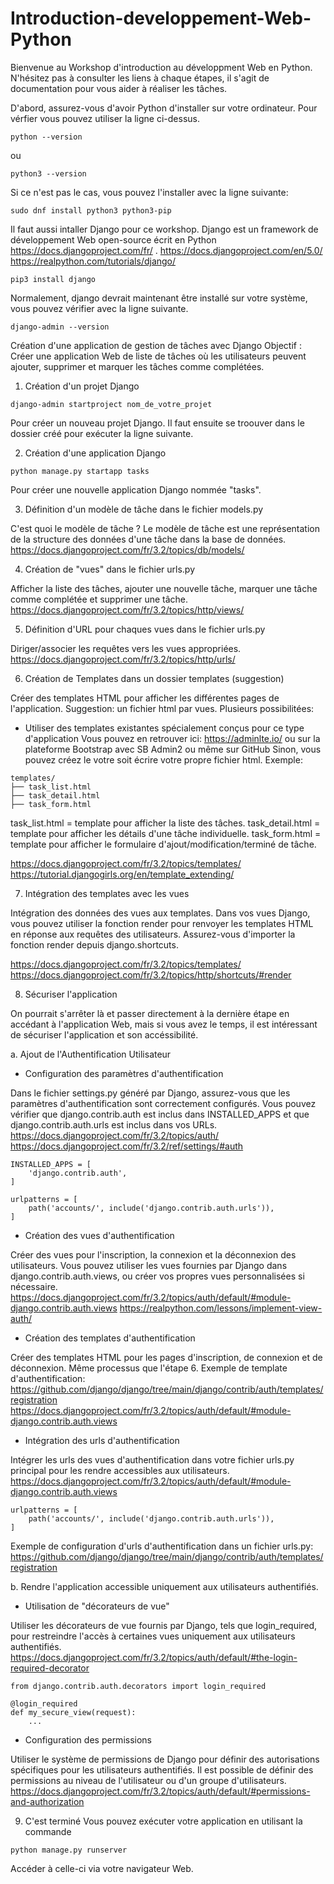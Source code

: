 # Introduction-developpement-Web-Python

Bienvenue au Workshop d'introduction au développment Web en Python.
N'hésitez pas à consulter les liens à chaque étapes, il s'agit de documentation pour vous aider à réaliser les tâches.

D'abord, assurez-vous d'avoir Python d'installer sur votre ordinateur.
Pour vérfier vous pouvez utiliser la ligne ci-dessus.
```
python --version
```
ou
```
python3 --version
```

Si ce n'est pas le cas, vous pouvez l'installer avec la ligne suivante:
```
sudo dnf install python3 python3-pip
```

Il faut aussi intaller Django pour ce workshop.
Django est un framework de développement Web open-source écrit en Python https://docs.djangoproject.com/fr/ .
https://docs.djangoproject.com/en/5.0/
https://realpython.com/tutorials/django/

```
pip3 install django
```
Normalement, django devrait maintenant être installé sur votre système, vous pouvez vérifier avec la ligne suivante.
```
django-admin --version
```

Création d'une application de gestion de tâches avec Django
Objectif : Créer une application Web de liste de tâches où les utilisateurs peuvent ajouter, supprimer et marquer les tâches comme complétées.

1. Création d'un projet Django
```
django-admin startproject nom_de_votre_projet
```
Pour créer un nouveau projet Django.
Il faut ensuite se troouver dans le dossier créé pour exécuter la ligne suivante.

2. Création d'une application Django
```
python manage.py startapp tasks
```
Pour créer une nouvelle application Django nommée "tasks".

3. Définition d'un modèle de tâche dans le fichier models.py

C'est quoi le modèle de tâche ?
Le modèle de tâche est une représentation de la structure des données d'une tâche dans la base de données.
https://docs.djangoproject.com/fr/3.2/topics/db/models/

4. Création de "vues" dans le fichier urls.py

Afficher la liste des tâches, ajouter une nouvelle tâche, marquer une tâche comme complétée et supprimer une tâche.
https://docs.djangoproject.com/fr/3.2/topics/http/views/

5. Définition d'URL pour chaques vues dans le fichier urls.py

Diriger/associer les requêtes vers les vues appropriées.
https://docs.djangoproject.com/fr/3.2/topics/http/urls/
   
6. Création de Templates dans un dossier templates (suggestion)

Créer des templates HTML pour afficher les différentes pages de l'application.
Suggestion: un fichier html par vues.
Plusieurs possibilitées: 
- Utiliser des templates existantes spécialement conçus pour ce type d'application
Vous pouvez en retrouver ici:
https://adminlte.io/
ou sur la plateforme Bootstrap avec SB Admin2
ou même sur GitHub
Sinon, vous pouvez créez le votre soit écrire votre propre fichier html.
Exemple:
```
templates/
├── task_list.html
├── task_detail.html
├── task_form.html
```
task_list.html = template pour afficher la liste des tâches.
task_detail.html = template pour afficher les détails d'une tâche individuelle.
task_form.html = template pour afficher le formulaire d'ajout/modification/terminé de tâche.

https://docs.djangoproject.com/fr/3.2/topics/templates/
https://tutorial.djangogirls.org/en/template_extending/

7. Intégration des templates avec les vues

Intégration des données des vues aux templates.
Dans vos vues Django, vous pouvez utiliser la fonction render pour renvoyer les templates HTML en réponse aux requêtes des utilisateurs. 
Assurez-vous d'importer la fonction render depuis django.shortcuts.

https://docs.djangoproject.com/fr/3.2/topics/templates/
https://docs.djangoproject.com/fr/3.2/topics/http/shortcuts/#render

8. Sécuriser l'application

On pourrait s'arrêter là et passer directement à la dernière étape en accédant à l'application Web, mais si vous avez le temps, il est intéressant de sécuriser l'application et son accéssibilité.

a. Ajout de l'Authentification Utilisateur

- Configuration des paramètres d'authentification

Dans le fichier settings.py généré par Django, assurez-vous que les paramètres d'authentification sont correctement configurés. Vous pouvez vérifier que django.contrib.auth est inclus dans INSTALLED_APPS et que django.contrib.auth.urls est inclus dans vos URLs.
https://docs.djangoproject.com/fr/3.2/topics/auth/
https://docs.djangoproject.com/fr/3.2/ref/settings/#auth
```
INSTALLED_APPS = [
    'django.contrib.auth',
]

urlpatterns = [
    path('accounts/', include('django.contrib.auth.urls')),
]

```
- Création des vues d'authentification

Créer des vues pour l'inscription, la connexion et la déconnexion des utilisateurs. 
Vous pouvez utiliser les vues fournies par Django dans django.contrib.auth.views, ou créer vos propres vues personnalisées si nécessaire.
https://docs.djangoproject.com/fr/3.2/topics/auth/default/#module-django.contrib.auth.views
https://realpython.com/lessons/implement-view-auth/

- Création des templates d'authentification

Créer des templates HTML pour les pages d'inscription, de connexion et de déconnexion.
Même processus que l'étape 6.
Exemple de template d'authentification: https://github.com/django/django/tree/main/django/contrib/auth/templates/registration
https://docs.djangoproject.com/fr/3.2/topics/auth/default/#module-django.contrib.auth.views

- Intégration des urls d'authentification

Intégrer les urls des vues d'authentification dans votre fichier urls.py principal pour les rendre accessibles aux utilisateurs.
https://docs.djangoproject.com/fr/3.2/topics/auth/default/#module-django.contrib.auth.views
```
urlpatterns = [
    path('accounts/', include('django.contrib.auth.urls')),
]
```
Exemple de configuration d'urls d'authentification dans un fichier urls.py:
https://github.com/django/django/tree/main/django/contrib/auth/templates/registration

b. Rendre l'application accessible uniquement aux utilisateurs authentifiés.

- Utilisation de "décorateurs de vue"

Utiliser les décorateurs de vue fournis par Django, tels que login_required, pour restreindre l'accès à certaines vues uniquement aux utilisateurs authentifiés.
https://docs.djangoproject.com/fr/3.2/topics/auth/default/#the-login-required-decorator
```
from django.contrib.auth.decorators import login_required

@login_required
def my_secure_view(request):
    ...
```
- Configuration des permissions
  
Utiliser le système de permissions de Django pour définir des autorisations spécifiques pour les utilisateurs authentifiés.
Il est possible de définir des permissions au niveau de l'utilisateur ou d'un groupe d'utilisateurs.
https://docs.djangoproject.com/fr/3.2/topics/auth/default/#permissions-and-authorization

9. C'est terminé
Vous pouvez exécuter votre application en utilisant la commande
```
python manage.py runserver
```
Accéder à celle-ci via votre navigateur Web.







   
